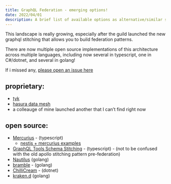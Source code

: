 ```yaml
---
title: GraphQL Federation - emerging options!
date: 2022/04/01
description: A brief list of available options as alternative/similar solutions for apollo federation
---
```


This landscape is really growing, especially after the guild launched the new graphql stitching that allows you to build federation patterns.

There are now multiple open source implementations of this architecture across multiple languages, including now several in typescript, one in C#/dotnet, and several in golang!

If i missed any, [please open an issue here](https://github.com/acao/rikki.dev/issues)

## proprietary:
* [tyk](https://tyk.io/releases/v4-0)
* [hasura data mesh](https://hasura.io/blog/graphql-and-the-data-mesh-developer-productivity-in-an-age-of-exploding-data)
* a colleauge of mine launched another that I can’t find right now

## open source:
* [Mercurius](https://github.com/mercurius-js/mercurius/blob/master/docs/federation.md) - (typescript)
  * [nestjs + mercurius examples](https://docs.nestjs.com/graphql/federation#federation-with-mercurius)
* [GraphQL Tools Schema Stitching](https://github.com/gmac/schema-stitching-handbook) - (typescript) - (not to be confused with the old apollo stitching pattern pre-federation)
* [Nautilus](https://github.com/nautilus/gateway_) (golang)
* [bramble](https://movio.github.io/bramble) - (golang)
* [ChilliCream](https://chillicream.com/docs/hotchocolate/distributed-schema/schema-federations) - (dotnet)
* [kraken.d](https://www.krakend.io/docs/backends/graphql/#graphql-federation) (golang)
